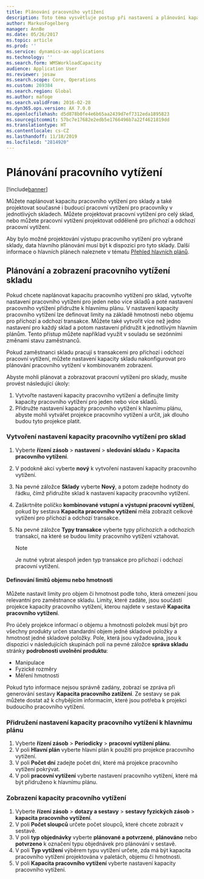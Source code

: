 ```yaml
---
title: Plánování pracovního vytížení
description: Toto téma vysvětluje postup při nastavení a plánování kapacity pracovního vytížení pro zaměstnance v určitém skladu nebo pro celý sklad.
author: MarkusFogelberg
manager: AnnBe
ms.date: 05/26/2017
ms.topic: article
ms.prod: ''
ms.service: dynamics-ax-applications
ms.technology: ''
ms.search.form: WMSWorkloadCapacity
audience: Application User
ms.reviewer: josaw
ms.search.scope: Core, Operations
ms.custom: 269384
ms.search.region: Global
ms.author: mafoge
ms.search.validFrom: 2016-02-28
ms.dyn365.ops.version: AX 7.0.0
ms.openlocfilehash: d5d878b0fe4e6b65aa2439d7ef7312eda1895823
ms.sourcegitcommit: 57bc7e17682e2edb5e1766496b7a22f4621819dd
ms.translationtype: HT
ms.contentlocale: cs-CZ
ms.lasthandoff: 11/18/2019
ms.locfileid: "2814920"
---
```

# <a name="schedule-workload-capacity"></a>Plánování pracovního vytížení

[!include[banner](../includes/banner.md)]

Můžete naplánovat kapacitu pracovního vytížení pro sklady a také projektovat současné i budoucí pracovní vytížení pro pracovníky v jednotlivých skladech. Můžete projektovat pracovní vytížení pro celý sklad, nebo můžete pracovní vytížení projektovat odděleně pro příchozí a odchozí pracovní vytížení.

Aby bylo možné projektování výstupu pracovního vytížení pro vybrané sklady, data hlavního plánování musí být k dispozici pro tyto sklady. Další informace o hlavních plánech naleznete v tématu [Přehled hlavních plánů](../master-planning/master-plans.md).

## <a name="schedule-and-view-workloads-for-a-warehouse"></a>Plánování a zobrazení pracovního vytížení skladu

Pokud chcete naplánovat kapacitu pracovního vytížení pro sklad, vytvořte nastavení pracovního vytížení pro jeden nebo více skladů a poté nastavení pracovního vytížení přidružte k hlavnímu plánu. V nastavení kapacity pracovního vytížení lze definovat limity na základě hmotnosti nebo objemu pro příchozí a odchozí transakce. Můžete také vytvořit více než jedno nastavení pro každý sklad a potom nastavení přidružit k jednotlivým hlavním plánům. Tento přístup můžete například využít v souladu se sezónními změnami stavu zaměstnanců.

Pokud zaměstnanci skladu pracují s transakcemi pro příchozí i odchozí pracovní vytížení, můžete nastavení kapacity skladu nakonfigurovat pro plánování pracovního vytížení v kombinovaném zobrazení.

Abyste mohli plánovat a zobrazovat pracovní vytížení pro sklady, musíte provést následující úkoly:

1. Vytvořte nastavení kapacity pracovního vytížení a definujte limity kapacity pracovního vytížení pro jeden nebo více skladů.
2. Přidružte nastavení kapacity pracovního vytížení k hlavnímu plánu, abyste mohli vytvářet projekce pracovního vytížení a určit, jak dlouho budou tyto projekce platit.

### <a name="create-a-workload-capacity-setup-for-a-warehouse"></a>Vytvoření nastavení kapacity pracovního vytížení pro sklad

1. Vyberte **řízení zásob** \> **nastavení** \> **sledování skladu** \> **Kapacita pracovního vytížení**.
2. V podokně akcí vyberte **nový** k vytvoření nastavení kapacity pracovního vytížení.
3. Na pevné záložce **Sklady** vyberte **Nový**, a potom zadejte hodnoty do řádku, čímž přidružíte sklad k nastavení kapacity pracovního vytížení.
4. Zaškrtněte políčko **kombinované vstupní a výstupní pracovní vytížení**, pokud by sestava **Kapacita pracovního vytížení** měla zobrazit celkové vytížení pro příchozí a odchozí transakce.
5. Na pevné záložce **Typy transakce** vyberte typy příchozích a odchozích transakcí, na které se budou limity pracovního vytížení vztahovat.

    > [!NOTE]
    > Je nutné vybrat alespoň jeden typ transakce pro příchozí i odchozí pracovní vytížení.

#### <a name="define-limits-for-volume-or-weight"></a>Definování limitů objemu nebo hmotnosti

Můžete nastavit limity pro objem či hmotnost podle toho, která omezení jsou relevantní pro zaměstnance skladu. Limity, které zadáte, jsou součástí projekce kapacity pracovního vytížení, kterou najdete v sestavě **Kapacita pracovního vytížení**.

Pro účely projekce informací o objemu a hmotnosti položek musí být pro všechny produkty určen standardní objem jedné skladové položky a hmotnost jedné skladové položky. Pole, která jsou vyžadována, jsou k dispozici v následujících skupinách polí na pevné záložce **správa skladu** stránky **podrobnosti uvolnění produktu**:

- Manipulace
- Fyzické rozměry
- Měření hmotnosti

Pokud tyto informace nejsou správně zadány, zobrazí se zpráva při generování sestavy **Kapacita pracovního zatížení**. Ze sestavy se pak můžete dostat až k chybějícím informacím, které jsou potřeba k projekci budoucího pracovního vytížení.

### <a name="associate-a-workload-capacity-setup-with-a-master-plan"></a>Přidružení nastavení kapacity pracovního vytížení k hlavnímu plánu

1. Vyberte **řízení zásob** \> **Periodicky** \> **pracovní vytížení plánu**.
2. V poli **Hlavní plán** vyberte hlavní plán k použití pro projekce pracovního vytížení.
3. V poli **Počet dní** zadejte počet dní, které má projekce pracovního vytížení pokrývat.
4. V poli **pracovní vytížení** vyberte nastavení pracovního vytížení, které má být přidruženo k hlavnímu plánu.

### <a name="view-workload-capacity"></a>Zobrazení kapacity pracovního vytížení

1. Vyberte **řízení zásob** \> **dotazy a sestavy** \> **sestavy fyzických zásob** \> **kapacita pracovního vytížení**.
2. V poli **Počet sloupců** určete počet sloupců, které chcete zobrazit v sestavě.
3. V poli **typ objednávky** vyberte **plánované a potvrzené**, **plánováno** nebo **potvrzeno** k označení typu objednávek pro plánování v sestavě.
4. V poli **Typ vytížení** výběrem typu vytížení určete, zda má být kapacita pracovního vytížení projektována v paletách, objemu či hmotnosti.
5. V poli **Kapacita pracovního vytížení** vyberte nastavení kapacity pracovního vytížení.

